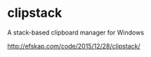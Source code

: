 # clipstack
A stack-based clipboard manager for Windows

http://efskap.com/code/2015/12/28/clipstack/
